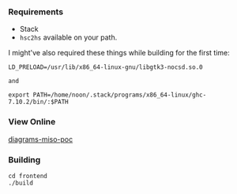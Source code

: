 ### Requirements

- Stack
- `hsc2hs` available on your path.

I might've also required these things while building for the first time:

```
LD_PRELOAD=/usr/lib/x86_64-linux-gnu/libgtk3-nocsd.so.0

and

export PATH=/home/noon/.stack/programs/x86_64-linux/ghc-7.10.2/bin/:$PATH
```

### View Online

[diagrams-miso-poc](https://silky.github.io/diagrams-miso-poc/frontend/dist/)


### Building

```
cd frontend
./build
```

